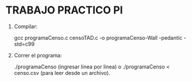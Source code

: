 # TRABAJO PRACTICO PI

1) Compilar:

    gcc programaCenso.c censoTAD.c -o programaCenso-Wall -pedantic -std=c99

2) Correr el programa:

    ./programaCenso (ingresar linea por linea) o ./programaCenso < censo.csv (para leer desde un archivo).
